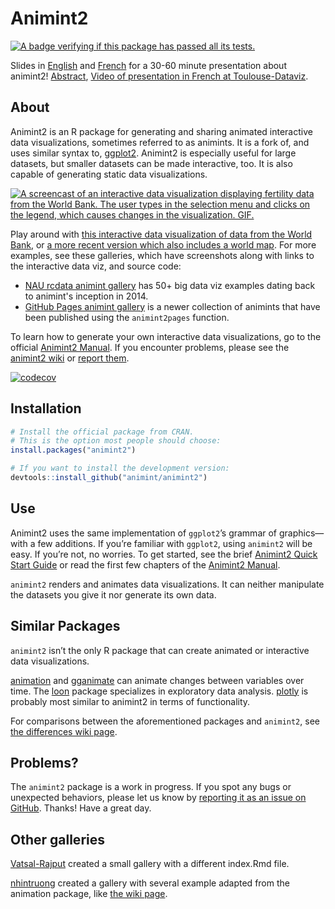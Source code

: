 # Animint2

<a href="https://github.com/tdhock/animint2/actions/workflows/tests.yaml">
	<img src="https://github.com/tdhock/animint2/actions/workflows/tests.yaml/badge.svg" 
	     alt="A badge verifying if this package has passed all its tests.">
</a>
<!-- Feel free to change the HTML block above this comment into Markdown. It's just in HTML cuz I couldn't be arsed to figure out how to correctly combine an image and a link in Github-flavored Markdown. -->

Slides in [English](https://docs.google.com/presentation/d/1QDwo9x4OM7UKAXffJrny6nSfeytFR0kO5NB-NQEspcE/edit?usp=sharing) and [French](https://docs.google.com/presentation/d/1WpRZs9qz9wm1yik_MLj8tIJyWuL5-IBPYKLhOHZ9X4Y/edit?usp=sharing) for a 30-60 minute presentation about animint2!
[Abstract](https://github.com/animint/animint2/wiki/Presentations#30-60-minute-talk),
[Video of presentation in French at Toulouse-Dataviz](https://www.youtube.com/watch?v=Em6AVJi37zo).

## About

Animint2 is an R package for generating and sharing animated interactive data visualizations, sometimes referred to as animints. It is a fork of, and uses similar syntax to, [ggplot2](https://ggplot2.tidyverse.org/). Animint2 is especially useful for large datasets, but smaller datasets can be made interactive, too. It is also capable of generating static data visualizations.

<a href="https://rcdata.nau.edu/genomic-ml/WorldBank-facets/"><img src="man/figures/world_bank_screencast.gif" alt="A screencast of an interactive data visualization displaying fertility data from the World Bank. The user types in the selection menu and clicks on the legend, which causes changes in the visualization. GIF."></a> <!-- If you're familiar with Markdown, you may be wondering why I've elected to use HTML here instead of using the conventional ![alt text](source). It's cuz R's pkgdown package renders the alt text as both alt text and a fig caption. That's redundant. Using <img> ensures that it comes out the way we want. -->

Play around with [this interactive data visualization of data from the World Bank](https://rcdata.nau.edu/genomic-ml/WorldBank-facets/), or [a more recent version which also includes a world map](https://tdhock.github.io/2025-01-WorldBank-facets-map/). For more examples, see these galleries, which have screenshots along with links to the interactive data viz, and source code:
* [NAU rcdata animint gallery](https://rcdata.nau.edu/genomic-ml/animint-gallery/) has 50+ big data viz examples dating back to animint's inception in 2014.
* [GitHub Pages animint gallery](https://animint.github.io/gallery) is a newer collection of animints that have been published using the `animint2pages` function.

To learn how to generate your own interactive data visualizations, go to the official [Animint2 Manual](https://rcdata.nau.edu/genomic-ml/animint2-manual/Ch00-preface.html). If you encounter problems, please see the [animint2 wiki](https://github.com/animint/animint2/wiki) or [report them](https://github.com/animint/animint2/issues).

[![codecov](https://codecov.io/gh/animint/animint2/branch/main/graph/badge.svg)](https://codecov.io/gh/animint/animint2)

## Installation

``` r
# Install the official package from CRAN.
# This is the option most people should choose:
install.packages("animint2")

# If you want to install the development version:
devtools::install_github("animint/animint2")
```


## Use

Animint2 uses the same implementation of `ggplot2`’s grammar of graphics—with a few additions. If you’re familiar with `ggplot2`, using `animint2` will be easy. If you’re not, no worries. To get started, see the brief [Animint2 Quick Start Guide](https://animint.github.io/animint2/articles/animint2.html) or read the first few chapters of the [Animint2 Manual](https://rcdata.nau.edu/genomic-ml/animint2-manual/Ch00-preface.html).

`animint2` renders and animates data visualizations. It can neither manipulate the datasets you give it nor generate its own data.


## Similar Packages

`animint2` isn’t the only R package that can create animated or interactive data visualizations.

[animation](https://cran.r-project.org/package=animation) and [gganimate](https://cloud.r-project.org/web/packages/gganimate/index.html) can animate changes between variables over time. The [loon](https://cran.r-project.org/package=loon) package specializes in exploratory data analysis. [plotly](https://cran.r-project.org/package=plotly) is probably most similar to animint2 in terms of functionality.

For comparisons between the aforementioned packages and `animint2`, see [the differences wiki page](https://github.com/animint/animint2/wiki/Differences-with-other-packages).


## Problems?

The `animint2` package is a work in progress. If you spot any bugs or unexpected behaviors, please let us know by [reporting it as an issue on GitHub](https://github.com/animint/animint2/issues). Thanks! Have a great day.

## Other galleries

[Vatsal-Rajput](https://github.com/Vatsal-Rajput/Vatsal-Animint-Gallery/tree/gh-pages) created a small gallery with a different index.Rmd file.

[nhintruong](https://nhintruong.github.io/gallery_repo/) created a gallery with several example adapted from the animation package, like [the wiki page](https://github.com/tdhock/animint/wiki/Ports-of-animation-examples).
